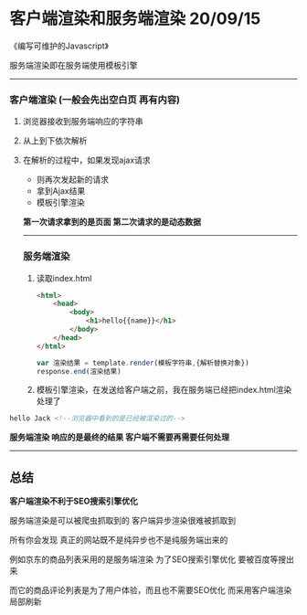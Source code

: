# 客户端渲染和服务端渲染 20/09/15

《编写可维护的Javascript》       

服务端渲染即在服务端使用模板引擎

------

### 客户端渲染 (一般会先出空白页 再有内容)

1. 浏览器接收到服务端响应的字符串

2. 从上到下依次解析

3. 在解析的过程中，如果发现ajax请求

   - 则再次发起新的请求
   - 拿到Ajax结果
   - 模板引擎渲染

   **第一次请求拿到的是页面 第二次请求的是动态数据**

   ------

   ### 服务端渲染

   1. 读取index.html

      ```html
      <html>
          <head>
              <body>
                  <h1>hello{{name}}</h1>
              </body>
          </head>
      </html>
      ```

      ```javascript
      var 渲染结果 = template.render(模板字符串,{解析替换对象})
      response.end(渲染结果)
      ```

      

   2. 模板引擎渲染，在发送给客户端之前，我在服务端已经把index.html渲染处理了

```html
hello Jack <!--浏览器中看到的是已经被渲染过的-->
```

**服务端渲染 响应的是最终的结果 客户端不需要再需要任何处理**

------



## 总结

**客户端渲染不利于SEO搜索引擎优化** 

服务端渲染是可以被爬虫抓取到的 客户端异步渲染很难被抓取到

所有你会发现 真正的网站既不是纯异步也不是纯服务端出来的

例如京东的商品列表采用的是服务端渲染 为了SEO搜索引擎优化 要被百度等搜出来

而它的商品评论列表是为了用户体验，而且也不需要SEO优化 而采用客户端渲染 局部刷新